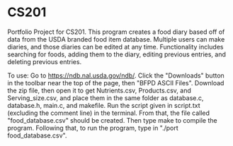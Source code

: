 # CS201
Portfolio Project for CS201. This program creates a food diary based off of data from the USDA branded food item database. Multiple users can make diaries, and those diaries can be edited at any time. Functionality includes searching for foods, adding them to the diary, editing previous entries, and deleting previous entries.

To use: Go to https://ndb.nal.usda.gov/ndb/. Click the "Downloads" button in the toolbar near the top of the page, then "BFPD ASCII Files". Download the zip file, then open it to get Nutrients.csv, Products.csv, and Serving_size.csv, and place them in the same folder as database.c, database.h, main.c, and makefile. Run the script given in script.txt (excluding the comment line) in the terminal. From that, the file called "food_database.csv" should be created. Then type make to compile the program. Following that, to run the program, type in "./port food_database.csv".
